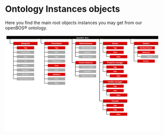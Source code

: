 # Ontology Instances objects

Here you find the main root objects instances you may get from our openBOS&reg; ontology.

![Ontology Instances objects](/assets/openbos-documentation/static/images/Ontology_Instances_Objects.png)
